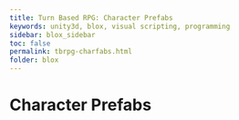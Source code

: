 ```yaml
---
title: Turn Based RPG: Character Prefabs
keywords: unity3d, blox, visual scripting, programming
sidebar: blox_sidebar
toc: false
permalink: tbrpg-charfabs.html
folder: blox
---
```


Character Prefabs
=================
